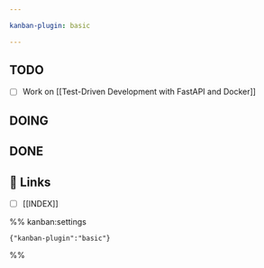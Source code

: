 ```yaml
---

kanban-plugin: basic

---
```


## TODO

- [ ] Work on [[Test-Driven Development with FastAPI and Docker]]


## DOING



## DONE



## 🔗 Links

- [ ] [[INDEX]]




%% kanban:settings
```
{"kanban-plugin":"basic"}
```
%%